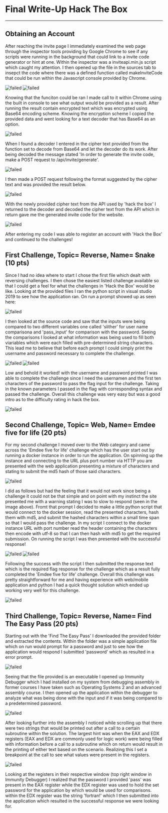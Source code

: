 # Final Write-Up Hack The Box
--------------------------------------------------------------------

## Obtaining an Account
After reaching the invite page I immediately examined the web page through the inspector tools providing by Google Chrome to see if any scripts were running in the background that could link to a invite code generator or hint at one. Within the inspector was a inviteapi.min.js script which caught my attention. I then opened up the file in the sources tab to insepct the code where there was a defined function called makeInviteCode that could be run within the Javascript console provided by Chrome. 

<img src="HackTheBoxInvite.png" alt="failed" class="inline"/>
<img src="inviteFunction.png" alt="failed" class="inline"/>

Knowing that the funciton could be ran I made call to it within Chrome using the built in console to see what output would be provided as a result. After running the result contain encrypted text which was encrypted using Base64 encoding scheme. Knowing the encryption scheme I copied the provided data and went looking for a text decoder that has Base64 as an option. 

<img src="inviteResult.png" alt="failed" class="inline"/>

When I found a decoder I entered in the cipher text provided from the function set to decode from Base64 and let the decoder do its work. After being decoded the message stated 'In order to generate the invite code, make a POST request to /api/invite/generate'.

<img src="inviteDecode.png" alt="failed" class="inline"/>

I then made a POST request following the format suggested by the cipher text and was provided the result below.

<img src="invitePost.png" alt="failed" class="inline"/>

With the newly provided cipher text from the API used by 'hack the box' I returned to the decoder and decoded the cipher text from the API which in return gave me the generated invite code for the website. 

<img src="inviteCode.png" alt="failed" class="inline"/>

After entering my code I was able to register an account with 'Hack the Box' and continued to the challenges!

## First Challenge, Topic= Reverse, Name= Snake (10 pts)
Since I had no idea where to start I chose the first file which dealt with reversing challenges. I then chose the easiest listed challenge available so that I could get a feel for what the challenges in 'Hack the Box' would be like. Looking at the provided files I ran the python script in visual studio 2019 to see how the application ran. On run a prompt showed up as seen here:

<img src="SnakePrompt.png" alt="failed" class="inline"/>

I then looked at the source code and saw that the inputs were being compared to two different variables one called 'slither' for user name comparisona and 'pass_input' for comparison with the password. Seeing the comparisons I looked at what information was being used to fill both viariables which were each filled with pre-determined string characters. This lead me to believe that before each prompt I could simply print the username and password necessary to complete the challenge. 

<img src="SnakeSource.png" alt="failed" class="inline"/>
<img src="SnakePromptComplete.png" alt="failed" class="inline"/>

Low and behold it worked! with the username and password printed I was able to complete the challenge since I need the usernamen and the first ten characters of the password to pass the flag input for the challenge. Taking in the known parameters I passed in the flag with corresponding syntax and passed the challenge. Overall this challenge was very easy but was a good intro as to the difficulty rating in hack the box. 

<img src="SnakeComplete.png" alt="failed" class="inline"/>

## Second Challenge, Topic= Web, Name= Emdee five for life (20 pts)
For my second challenge I moved over to the Web category and came across the 'Emdee five for life' challenge which has the user start out by running a docker instance in order to run the application. On spinning up the instance and connecting to the URL plus port number via HTTP you are presented with the web application presenting a mixture of characters and stating to submit the md5 hash of those said characters. 

<img src="Emdee.png" alt="failed" class="inline"/>

I did as follows but had the feeling that it would not work since being a challenge it could not be that simple and on point with my instinct the site presented me with a warning stating I was to slow to respond (seen in the image above). Fromt that prompt I decided to make a little python script that would connect to the docker session, read the presented characters, hash them with md5, and submit the hashed characters within a small time span so that I would pass the challenge. In my script I connect to the docker instance URL with port number read the header containing the characters then encode with utf-8 so that I can then hash with md5 to get the required submission. On running the script I was then presented with the successful response!

<img src="EmdeeCode.png" alt="failed" class="inline"/>
<img src="EmdeeComplete.png" alt="failed" class="inline"/>

Following the success with the script I then submitted the response text which is the required flag response for the challenge  which as a result fully completed the 'Emdee five for life' challenge. Overall this challenge was pretty straightforward for me and having experience with web/mobile application and python I had a quick thought solution which ended up working very well for this challenge.

<img src="EmdeeChallengeComplete.png" alt="failed" class="inline"/>


## Third Challenge, Topic= Reverse, Name= Find The Easy Pass (20 pts)
Starting out with the 'Find The Easy Pass' I downloaded the provided folder and extracted the contents. Within the folder was a simple application file which on run would prompt for a password and just to see how the application would respond I submitted 'password' which as resulted in a error prompt.

<img src="EasyPassPrompt.png" alt="failed" class="inline"/>

Seeing that the file provided is an executable I opened up Immunity Debugger which I had installed on my system from debugging assembly in former courses I have taken such as Operating Systems 2 and an advanced assembly course. I then opened up the application within the debugger to analyze what was being done with the input and if it was being compared to a predetermined password. 

<img src="EasyPassImmunity.png" alt="failed" class="inline"/>

After looking further into the assembly I noticed while scrolling up that there were two strings that would be printed out after a call to a certain subroutine within the solution. The largest hint was when the EAX and EDX registers (EAX and EDX are commonly used for logic work) were being filled with information before a call to a subroutine which on return would result in the printing of either text based on the scenario. Realizing this I set a breakpoint at the call to see what values were present in the registers. 

<img src="EasyPassSubroutine.png" alt="failed" class="inline"/>

Looking at the registers in their respective window (top right window in Immunity Debugger) I realized that the password I provided 'pass' was present in the EAX register while the EDX register was used to hold the set password for the application by which would be used for comparisons. within the EDX register was the string 'fortran!' which I then submitted into the application which resulted in the successful response we were looking for.  
